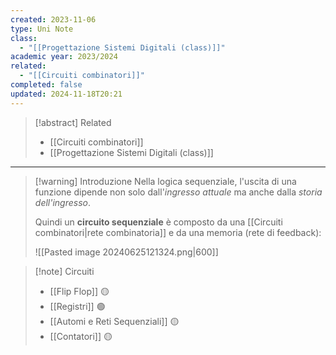 ```yaml
---
created: 2023-11-06
type: Uni Note
class:
  - "[[Progettazione Sistemi Digitali (class)]]"
academic year: 2023/2024
related:
  - "[[Circuiti combinatori]]"
completed: false
updated: 2024-11-18T20:21
---
```

>[!abstract] Related
>- [[Circuiti combinatori]]
>- [[Progettazione Sistemi Digitali (class)]]

---

>[!warning] Introduzione
>Nella logica sequenziale, l'uscita di una funzione dipende non solo dall'*ingresso attuale* ma anche dalla *storia dell'ingresso*.
>
>Quindi un **circuito sequenziale** è composto da una [[Circuiti combinatori|rete combinatoria]] e da una memoria (rete di feedback):
>
>![[Pasted image 20240625121324.png|600]]

>[!note] Circuiti
>- [[Flip Flop]] 🟡
>- [[Registri]] 🟢
>- [[Automi e Reti Sequenziali]] 🟡
>- [[Contatori]] 🟡

